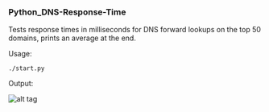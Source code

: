 ### Python_DNS-Response-Time

Tests response times in milliseconds for DNS forward lookups on the top 50 domains, prints an average at the end.

Usage:

    ./start.py

Output:

![alt tag](https://raw.github.com/nojeffrey/Python_DNS-Response-Time/master/dnsresptime.png)
